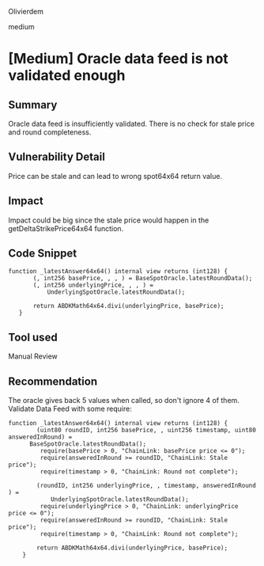 Olivierdem

medium

# [Medium] Oracle data feed is not validated enough

## Summary
Oracle data feed is insufficiently validated. There is no check for stale price and round completeness.

## Vulnerability Detail
Price can be stale and can lead to wrong spot64x64 return value.

## Impact
Impact could be big since the stale price would happen in the getDeltaStrikePrice64x64 function.

## Code Snippet
 ```
function _latestAnswer64x64() internal view returns (int128) {
        (, int256 basePrice, , , ) = BaseSpotOracle.latestRoundData();
        (, int256 underlyingPrice, , , ) =
            UnderlyingSpotOracle.latestRoundData();

        return ABDKMath64x64.divi(underlyingPrice, basePrice);
    }
```


## Tool used

Manual Review

## Recommendation

The oracle gives back 5 values when called, so don't ignore 4 of them.
Validate Data Feed with some require:

```
function _latestAnswer64x64() internal view returns (int128) {
        (uint80 roundID, int256 basePrice, , uint256 timestamp, uint80 answeredInRound) = 
      BaseSpotOracle.latestRoundData();
         require(basePrice > 0, "ChainLink: basePrice price <= 0");
         require(answeredInRound >= roundID, "ChainLink: Stale price");
         require(timestamp > 0, "ChainLink: Round not complete");

        (roundID, int256 underlyingPrice, , timestamp, answeredInRound ) =
            UnderlyingSpotOracle.latestRoundData();
         require(underlyingPrice > 0, "ChainLink: underlyingPrice price <= 0");
         require(answeredInRound >= roundID, "ChainLink: Stale price");
         require(timestamp > 0, "ChainLink: Round not complete");

        return ABDKMath64x64.divi(underlyingPrice, basePrice);
    }
```

